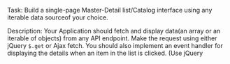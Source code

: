 Task: Build a single-page Master-Detail list/Catalog interface using any iterable data sourceof
your choice.

Description: Your Application should fetch and display data(an array or an iterable of objects)
from any API endpoint. Make the request using either jQuery `$.get` or Ajax fetch.
You should also implement an event handler for displaying the details when an item in the list is
clicked. (Use jQuery
